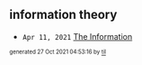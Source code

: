 ## information theory


* <code>Apr 11, 2021</code> [The Information](2021-04-11T18-17-33-the-information.md)

<sup><sub>generated 27 Oct 2021 04:53:16 by <a href='https://github.com/senorprogrammer/til'>til</a></sub></sup>
